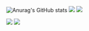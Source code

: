 ![Anurag's GitHub stats](https://github-readme-stats.vercel.app/api?username=boriiiborii&show_icons=true&theme=radical)
<img src="https://img.shields.io/badge/Swift-#F05138?style=for-the-badge&logo=Swift&logoColor=white">
<img src="https://img.shields.io/badge/Swift-#F05138?style=for-the-badge&logo=Swift&logoColor=white">

<img src="https://img.shields.io/badge/스택이름-색상코드?style=flat-square&logo=로고명&logoColor=로고색"/>

<img src="https://img.shields.io/badge/SWIFT-F05138?style=for-the-badge&logo=swift&logoColor=white">
